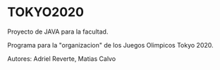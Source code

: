 # TOKYO2020
Proyecto de JAVA para la facultad.

Programa para la "organizacion" de los Juegos Olimpicos Tokyo 2020.

Autores:
Adriel Reverte,
Matias Calvo

